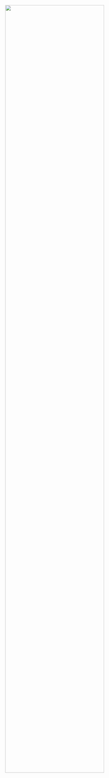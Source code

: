 <img align=right width=80% src="https://encrypted-tbn0.gstatic.com/images?q=tbn:ANd9GcSouW6sDjJODWy1S4UddOqGzYZBpKUatjUERw&usqp=CAU" />
